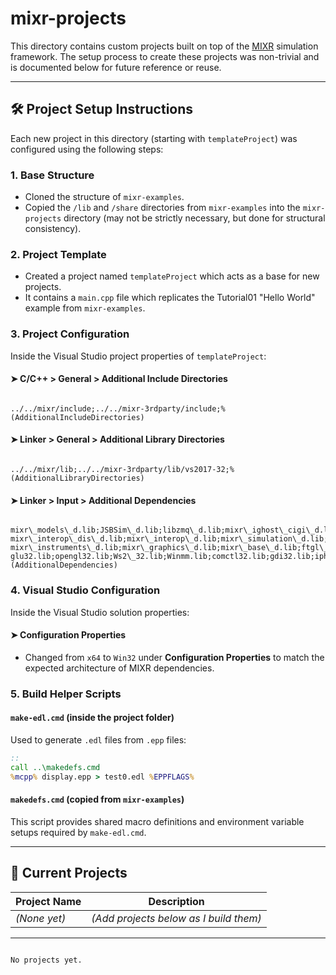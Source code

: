 # mixr-projects

This directory contains custom projects built on top of the [MIXR](https://github.com/Mixer-Sim/mixr) simulation framework. The setup process to create these projects was non-trivial and is documented below for future reference or reuse.

---

## 🛠 Project Setup Instructions

Each new project in this directory (starting with `templateProject`) was configured using the following steps:

### 1. **Base Structure**
- Cloned the structure of `mixr-examples`.
- Copied the `/lib` and `/share` directories from `mixr-examples` into the `mixr-projects` directory (may not be strictly necessary, but done for structural consistency).

### 2. **Project Template**
- Created a project named `templateProject` which acts as a base for new projects.
- It contains a `main.cpp` file which replicates the Tutorial01 "Hello World" example from `mixr-examples`.

### 3. **Project Configuration**

Inside the Visual Studio project properties of `templateProject`:

####   ➤ **C/C++ > General > Additional Include Directories**
```

../../mixr/include;../../mixr-3rdparty/include;%(AdditionalIncludeDirectories)

```

####   ➤ **Linker > General > Additional Library Directories**
```

../../mixr/lib;../../mixr-3rdparty/lib/vs2017-32;%(AdditionalLibraryDirectories)

```

####   ➤ **Linker > Input > Additional Dependencies**
```

mixr\_models\_d.lib;JSBSim\_d.lib;libzmq\_d.lib;mixr\_ighost\_cigi\_d.lib;mixr\_ighost\_pov\_d.lib;ccl\_lib\_d.lib;
mixr\_interop\_dis\_d.lib;mixr\_interop\_d.lib;mixr\_simulation\_d.lib;mixr\_terrain\_d.lib;mixr\_ui\_glut\_d.lib;
mixr\_instruments\_d.lib;mixr\_graphics\_d.lib;mixr\_base\_d.lib;ftgl\_d.lib;freetype2\_d.lib;freeglut\_d.lib;
glu32.lib;opengl32.lib;Ws2\_32.lib;Winmm.lib;comctl32.lib;gdi32.lib;iphlpapi.lib;%(AdditionalDependencies)

````

### 4. **Visual Studio Configuration**

Inside the Visual Studio solution properties:

####   ➤ **Configuration Properties**
- Changed from `x64` to `Win32` under **Configuration Properties** to match the expected architecture of MIXR dependencies.

### 5. **Build Helper Scripts**

#### `make-edl.cmd` (inside the project folder)
Used to generate `.edl` files from `.epp` files:
```cmd
::
call ..\makedefs.cmd
%mcpp% display.epp > test0.edl %EPPFLAGS%
````

#### `makedefs.cmd` (copied from `mixr-examples`)

This script provides shared macro definitions and environment variable setups required by `make-edl.cmd`.

---

## 📂 Current Projects

| Project Name | Description                                   |
| ------------ | --------------------------------------------- |
| *(None yet)* | *(Add projects below as I build them)* |

---

```

No projects yet.
```
